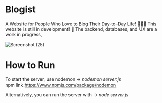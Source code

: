# Blogist
A Website for People Who Love to Blog Their Day-to-Day Life! 🚀📖✨
This website is still in development! 🚧 The backend, databases, and UX are a work in progress, 


![Screenshot (25)](https://github.com/user-attachments/assets/5674d746-2a05-405d-b223-02c1947b6a35)

# How to Run
To start the server, use nodemon -> *nodemon server.js*  
npm link:https://www.npmjs.com/package/nodemon  

Alternatively, you can run the server with -> *node server.js* 

